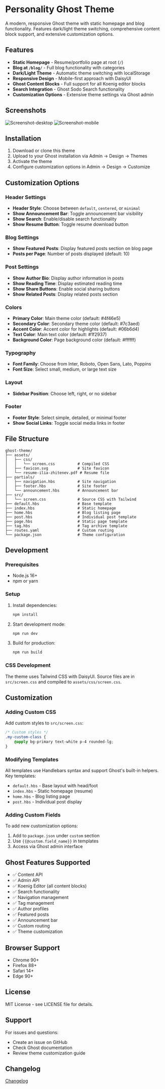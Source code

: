 # Personality Ghost Theme

A modern, responsive Ghost theme with static homepage and blog functionality. Features dark/light theme switching, comprehensive content block support, and extensive customization options.

## Features

- **Static Homepage** - Resume/portfolio page at root (`/`)
- **Blog at `/blog/`** - Full blog functionality with categories
- **Dark/Light Theme** - Automatic theme switching with localStorage
- **Responsive Design** - Mobile-first approach with DaisyUI
- **Ghost Content Blocks** - Full support for all Koenig editor blocks
- **Search Integration** - Ghost Sodo Search functionality
- **Customization Options** - Extensive theme settings via Ghost admin

## Screenshots

![Screenshot-desktop](./assets/screenshot-desktop.png)
![Screenshot-mobile](./assets/screenshot-mobile.png)

## Installation

1. Download or clone this theme
2. Upload to your Ghost installation via Admin → Design → Themes
3. Activate the theme
4. Configure customization options in Admin → Design → Customize

## Customization Options

### Header Settings

- **Header Style**: Choose between `default`, `centered`, or `minimal`
- **Show Announcement Bar**: Toggle announcement bar visibility
- **Show Search**: Enable/disable search functionality
- **Show Resume Button**: Toggle resume download button

### Blog Settings

- **Show Featured Posts**: Display featured posts section on blog page
- **Posts per Page**: Number of posts displayed (default: 10)

### Post Settings

- **Show Author Bio**: Display author information in posts
- **Show Reading Time**: Display estimated reading time
- **Show Share Buttons**: Enable social sharing buttons
- **Show Related Posts**: Display related posts section

### Colors

- **Primary Color**: Main theme color (default: #4f46e5)
- **Secondary Color**: Secondary theme color (default: #7c3aed)
- **Accent Color**: Accent color for highlights (default: #06b6d4)
- **Text Color**: Main text color (default: #1f2937)
- **Background Color**: Page background color (default: #ffffff)

### Typography

- **Font Family**: Choose from Inter, Roboto, Open Sans, Lato, Poppins
- **Font Size**: Select small, medium, or large text size

### Layout

- **Sidebar Position**: Choose left, right, or no sidebar

### Footer

- **Footer Style**: Select simple, detailed, or minimal footer
- **Show Social Links**: Toggle social media links in footer

## File Structure

```
ghost-theme/
├── assets/
│   ├── css/
│   │   └── screen.css          # Compiled CSS
│   ├── favicon.svg             # Site favicon
│   └── resume-ilia-zhitenev.pdf # Resume file
├── partials/
│   ├── navigation.hbs          # Site navigation
│   ├── footer.hbs              # Site footer
│   └── announcement.hbs        # Announcement bar
├── src/
│   └── screen.css              # Source CSS with Tailwind
├── default.hbs                 # Base template
├── index.hbs                   # Static homepage
├── home.hbs                    # Blog listing page
├── post.hbs                    # Individual post template
├── page.hbs                    # Static page template
├── tag.hbs                     # Tag archive template
├── routes.yaml                 # Custom routing
└── package.json                # Theme configuration
```

## Development

### Prerequisites

- Node.js 16+
- npm or yarn

### Setup

1. Install dependencies:
   ```bash
   npm install
   ```

2. Start development mode:
   ```bash
   npm run dev
   ```

3. Build for production:
   ```bash
   npm run build
   ```

### CSS Development

The theme uses Tailwind CSS with DaisyUI. Source files are in `src/screen.css` and compiled to `assets/css/screen.css`.

## Customization

### Adding Custom CSS

Add custom styles to `src/screen.css`:

```css
/* Custom styles */
.my-custom-class {
    @apply bg-primary text-white p-4 rounded-lg;
}
```

### Modifying Templates

All templates use Handlebars syntax and support Ghost's built-in helpers. Key templates:

- `default.hbs` - Base layout with head/foot
- `index.hbs` - Static homepage (resume)
- `home.hbs` - Blog listing page
- `post.hbs` - Individual post display

### Adding Custom Fields

To add new customization options:

1. Add to `package.json` under `custom` section
2. Use `{{@custom.field_name}}` in templates
3. Access via Ghost admin interface

## Ghost Features Supported

- ✅ Content API
- ✅ Admin API
- ✅ Koenig Editor (all content blocks)
- ✅ Search functionality
- ✅ Navigation management
- ✅ Tag management
- ✅ Author profiles
- ✅ Featured posts
- ✅ Announcement bar
- ✅ Custom routing
- ✅ Theme customization

## Browser Support

- Chrome 90+
- Firefox 88+
- Safari 14+
- Edge 90+

## License

MIT License - see LICENSE file for details.

## Support

For issues and questions:
- Create an issue on GitHub
- Check Ghost documentation
- Review theme customization guide

## Changelog

[Changelog](./CHANGELOG.md)